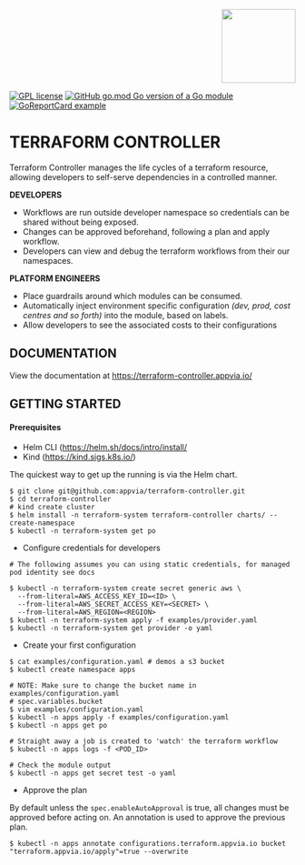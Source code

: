 <p align="right">
  <img src="docs/images/cogs.png" width="130">
<p>

[![GPL license](https://img.shields.io/badge/License-GPL-blue.svg)](http://perso.crans.org/besson/LICENSE.html) [![GitHub go.mod Go version of a Go module](https://img.shields.io/github/go-mod/go-version/gomods/athens.svg)](https://github.com/gomods/athens) [![GoReportCard example](https://goreportcard.com/badge/github.com/appvia/terraform-controller)](https://goreportcard.com/report/github.com/appvia/terraform-controller)

# **TERRAFORM CONTROLLER**

Terraform Controller manages the life cycles of a terraform resource, allowing developers to self-serve dependencies in a controlled manner.

**DEVELOPERS**

* Workflows are run outside developer namespace so credentials can be shared without being exposed.
* Changes can be approved beforehand, following a plan and apply workflow.
* Developers can view and debug the terraform workflows from their our namespaces.

**PLATFORM ENGINEERS**

* Place guardrails around which modules can be consumed.
* Automatically inject environment specific configuration _(dev, prod, cost centres and so forth)_ into the module, based on labels.
* Allow developers to see the associated costs to their configurations

**DOCUMENTATION**
---

View the documentation at https://terraform-controller.appvia.io/

**GETTING STARTED**
---

#### Prerequisites

* Helm CLI (https://helm.sh/docs/intro/install/
* Kind (https://kind.sigs.k8s.io/)

The quickest way to get up the running is via the Helm chart.

```shell
$ git clone git@github.com:appvia/terraform-controller.git
$ cd terraform-controller
# kind create cluster
$ helm install -n terraform-system terraform-controller charts/ --create-namespace
$ kubectl -n terraform-system get po

```

* Configure credentials for developers

```shell
# The following assumes you can using static credentials, for managed pod identity see docs

$ kubectl -n terraform-system create secret generic aws \
  --from-literal=AWS_ACCESS_KEY_ID=<ID> \
  --from-literal=AWS_SECRET_ACCESS_KEY=<SECRET> \
  --from-literal=AWS_REGION=<REGION>
$ kubectl -n terraform-system apply -f examples/provider.yaml
$ kubectl -n terraform-system get provider -o yaml
```

* Create your first configuration

```shell
$ cat examples/configuration.yaml # demos a s3 bucket
$ kubectl create namespace apps

# NOTE: Make sure to change the bucket name in examples/configuration.yaml
# spec.variables.bucket
$ vim examples/configuration.yaml
$ kubectl -n apps apply -f examples/configuration.yaml
$ kubectl -n apps get po

# Straight away a job is created to 'watch' the terraform workflow
$ kubectl -n apps logs -f <POD_ID>

# Check the module output
$ kubectl -n apps get secret test -o yaml
```

* Approve the plan

By default unless the `spec.enableAutoApproval` is true, all changes must be approved before acting on. An annotation is used to approve the previous plan.

```shell
$ kubectl -n apps annotate configurations.terraform.appvia.io bucket "terraform.appvia.io/apply"=true --overwrite
```
